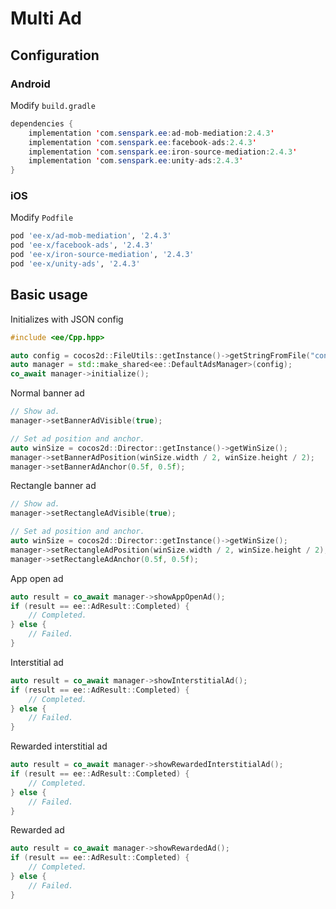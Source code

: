 # Multi Ad
## Configuration
### Android
Modify `build.gradle`
```java
dependencies {
    implementation 'com.senspark.ee:ad-mob-mediation:2.4.3'
    implementation 'com.senspark.ee:facebook-ads:2.4.3'
    implementation 'com.senspark.ee:iron-source-mediation:2.4.3'
    implementation 'com.senspark.ee:unity-ads:2.4.3'
}
```

### iOS
Modify `Podfile`
```ruby
pod 'ee-x/ad-mob-mediation', '2.4.3'
pod 'ee-x/facebook-ads', '2.4.3'
pod 'ee-x/iron-source-mediation', '2.4.3'
pod 'ee-x/unity-ads', '2.4.3'
```

## Basic usage
Initializes with JSON config
```cpp
#include <ee/Cpp.hpp>

auto config = cocos2d::FileUtils::getInstance()->getStringFromFile("config_path");
auto manager = std::make_shared<ee::DefaultAdsManager>(config);
co_await manager->initialize();
```

Normal banner ad
```cpp
// Show ad.
manager->setBannerAdVisible(true);

// Set ad position and anchor.
auto winSize = cocos2d::Director::getInstance()->getWinSize();
manager->setBannerAdPosition(winSize.width / 2, winSize.height / 2);
manager->setBannerAdAnchor(0.5f, 0.5f);
```

Rectangle banner ad
```cpp
// Show ad.
manager->setRectangleAdVisible(true);

// Set ad position and anchor.
auto winSize = cocos2d::Director::getInstance()->getWinSize();
manager->setRectangleAdPosition(winSize.width / 2, winSize.height / 2);
manager->setRectangleAdAnchor(0.5f, 0.5f);
```

App open ad
```cpp
auto result = co_await manager->showAppOpenAd();
if (result == ee::AdResult::Completed) {
    // Completed.
} else {
    // Failed.
}
```

Interstitial ad
```cpp
auto result = co_await manager->showInterstitialAd();
if (result == ee::AdResult::Completed) {
    // Completed.
} else {
    // Failed.
}
```

Rewarded interstitial ad
```cpp
auto result = co_await manager->showRewardedInterstitialAd();
if (result == ee::AdResult::Completed) {
    // Completed.
} else {
    // Failed.
}
```

Rewarded ad
```cpp
auto result = co_await manager->showRewardedAd();
if (result == ee::AdResult::Completed) {
    // Completed.
} else {
    // Failed.
}
```